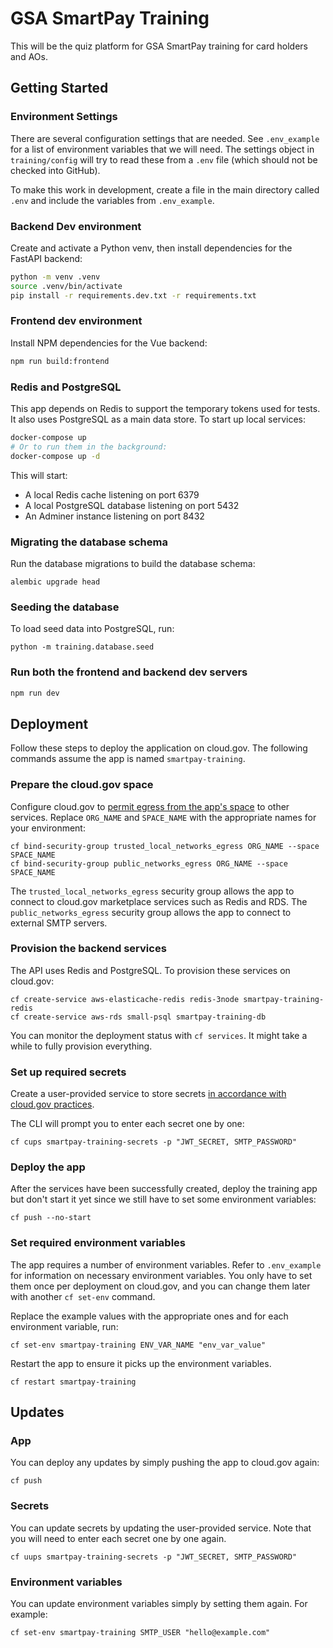 # GSA SmartPay Training

This will be the quiz platform for GSA SmartPay training for card holders and AOs.

## Getting Started

### Environment Settings

There are several configuration settings that are needed. See `.env_example` for a list of environment variables that we will need. The settings object in `training/config` will try to read these from a `.env` file (which should not be checked into GitHub).

To make this work in development, create a file in the main directory called `.env` and include the variables from `.env_example`.


### Backend Dev environment

Create and activate a Python venv, then install dependencies for the FastAPI backend:

```sh
python -m venv .venv
source .venv/bin/activate
pip install -r requirements.dev.txt -r requirements.txt
```

### Frontend dev environment

Install NPM dependencies for the Vue backend:

```sh
npm run build:frontend
```

### Redis and PostgreSQL

This app depends on Redis to support the temporary tokens used for tests. It also uses PostgreSQL as a main data store. To start up local services:

```sh
docker-compose up
# Or to run them in the background:
docker-compose up -d
```

This will start:

* A local Redis cache listening on port 6379
* A local PostgreSQL database listening on port 5432
* An Adminer instance listening on port 8432

### Migrating the database schema

Run the database migrations to build the database schema:

```
alembic upgrade head
```

### Seeding the database

To load seed data into PostgreSQL, run:

```
python -m training.database.seed
```

### Run both the frontend and backend dev servers

```sh
npm run dev
```

## Deployment

Follow these steps to deploy the application on cloud.gov. The following commands assume the app is named `smartpay-training`.

### Prepare the cloud.gov space

Configure cloud.gov to [permit egress from the app's space](https://cloud.gov/docs/management/space-egress/) to other services. Replace `ORG_NAME` and `SPACE_NAME` with the appropriate names for your environment:

```
cf bind-security-group trusted_local_networks_egress ORG_NAME --space SPACE_NAME
cf bind-security-group public_networks_egress ORG_NAME --space SPACE_NAME
```

The `trusted_local_networks_egress` security group allows the app to connect to cloud.gov marketplace services such as Redis and RDS. The `public_networks_egress` security group allows the app to connect to external SMTP servers.

### Provision the backend services

The API uses Redis and PostgreSQL. To provision these services on cloud.gov:

```
cf create-service aws-elasticache-redis redis-3node smartpay-training-redis
cf create-service aws-rds small-psql smartpay-training-db
```

You can monitor the deployment status with `cf services`. It might take a while to fully provision everything.

### Set up required secrets

Create a user-provided service to store secrets [in accordance with cloud.gov practices](https://cloud.gov/docs/deployment/production-ready/#protect-access-to-sensitive-credentials).

The CLI will prompt you to enter each secret one by one:

```
cf cups smartpay-training-secrets -p "JWT_SECRET, SMTP_PASSWORD"
```

### Deploy the app

After the services have been successfully created, deploy the training app but don't start it yet since we still have to set some environment variables:

```
cf push --no-start
```

### Set required environment variables

The app requires a number of environment variables. Refer to `.env_example` for information on necessary environment variables. You only have to set them once per deployment on cloud.gov, and you can change them later with another `cf set-env` command.

Replace the example values with the appropriate ones and for each environment variable, run:

```
cf set-env smartpay-training ENV_VAR_NAME "env_var_value"
```

Restart the app to ensure it picks up the environment variables.

```
cf restart smartpay-training
```

## Updates

### App

You can deploy any updates by simply pushing the app to cloud.gov again:

```
cf push
```

### Secrets

You can update secrets by updating the user-provided service. Note that you will need to enter each secret one by one again.

```
cf uups smartpay-training-secrets -p "JWT_SECRET, SMTP_PASSWORD"
```

### Environment variables

You can update environment variables simply by setting them again. For example:

```
cf set-env smartpay-training SMTP_USER "hello@example.com"
```

